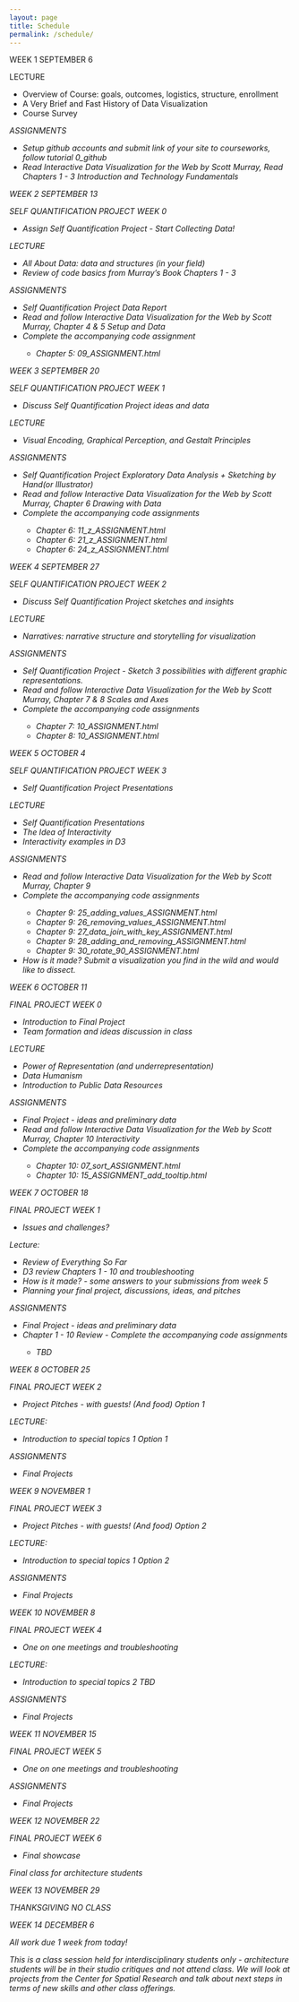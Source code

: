 ```yaml
---
layout: page
title: Schedule
permalink: /schedule/
---
```

<span id="rTitle">WEEK 1 SEPTEMBER 6</span>

LECTURE
- Overview of Course: goals, outcomes, logistics, structure, enrollment
- A Very Brief and Fast History of Data Visualization
- Course Survey


<i>ASSIGNMENTS
- <i>Setup github accounts and submit link of your site to courseworks, follow tutorial 0_github
- <i>Read Interactive Data Visualization for the Web by Scott Murray,  Read Chapters 1 - 3 Introduction and Technology Fundamentals

<span id="rTitle">WEEK 2 SEPTEMBER 13</span>

SELF QUANTIFICATION PROJECT WEEK 0
- Assign Self Quantification Project - Start Collecting Data!

LECTURE
- All About Data: data and structures (in your field)
- Review of code basics from Murray’s Book Chapters 1 - 3


<i>ASSIGNMENTS
- <i>Self Quantification Project Data Report
- <i>Read and follow Interactive Data Visualization for the Web by Scott Murray, Chapter 4 & 5 Setup and Data
- <i>Complete the accompanying code assignment
    - <i>Chapter 5:  09_ASSIGNMENT.html



<span id="rTitle">WEEK 3 SEPTEMBER 20</span>

SELF QUANTIFICATION PROJECT WEEK 1
- Discuss Self Quantification Project ideas and data

LECTURE
- Visual Encoding, Graphical Perception, and Gestalt Principles


<i>ASSIGNMENTS
- <i>Self Quantification Project Exploratory Data Analysis + Sketching by Hand(or Illustrator)
- <i>Read and follow Interactive Data Visualization for the Web by Scott Murray, Chapter 6 Drawing with Data
- <i>Complete the accompanying code assignments
    - <i>Chapter 6: 11_z_ASSIGNMENT.html
    - <i>Chapter 6: 21_z_ASSIGNMENT.html
    - <i>Chapter 6: 24_z_ASSIGNMENT.html


<span id="rTitle">WEEK 4 SEPTEMBER 27</span>

SELF QUANTIFICATION PROJECT WEEK 2
- Discuss Self Quantification Project sketches and insights

LECTURE
- Narratives: narrative structure and storytelling for visualization

<i>ASSIGNMENTS
- <i>Self Quantification Project - Sketch 3 possibilities with different graphic representations.
- <i>Read and follow Interactive Data Visualization for the Web by Scott Murray, Chapter 7 & 8 Scales and Axes
- <i>Complete the accompanying code assignments
    - <i>Chapter 7: 10_ASSIGNMENT.html
    - <i>Chapter 8: 10_ASSIGNMENT.html

    
<span id="rTitle">WEEK 5 OCTOBER 4</span>

SELF QUANTIFICATION PROJECT WEEK 3
- Self Quantification Project Presentations

LECTURE
- Self Quantification Presentations
- The Idea of Interactivity
- Interactivity examples in D3

<i>ASSIGNMENTS
- <i>Read and follow Interactive Data Visualization for the Web by Scott Murray, Chapter 9
- <i>Complete the accompanying code assignments
   - <i>Chapter 9: 25_adding_values_ASSIGNMENT.html
   - <i>Chapter 9: 26_removing_values_ASSIGNMENT.html
   - <i>Chapter 9: 27_data_join_with_key_ASSIGNMENT.html
   - <i>Chapter 9: 28_adding_and_removing_ASSIGNMENT.html
   - <i>Chapter 9: 30_rotate_90_ASSIGNMENT.html
- <i>How is it made? Submit a visualization you find in the wild and would like to dissect.
      

<span id="rTitle">WEEK 6 OCTOBER 11</span>

FINAL PROJECT WEEK 0
- Introduction to Final Project
- Team formation and ideas discussion in class

LECTURE
- Power of Representation (and underrepresentation)
- Data Humanism
- Introduction to Public Data Resources

<i>ASSIGNMENTS
- <i>Final Project - ideas and preliminary data
- <i>Read and follow Interactive Data Visualization for the Web by Scott Murray, Chapter 10 Interactivity
- <i>Complete the accompanying code assignments
    - <i>Chapter 10: 07_sort_ASSIGNMENT.html
    - <i>Chapter 10: 15_ASSIGNMENT_add_tooltip.html

<span id="rTitle">WEEK 7 OCTOBER 18</span>

FINAL PROJECT WEEK 1
- Issues and challenges?
   
Lecture:
- Review of Everything So Far
- D3 review Chapters 1 - 10 and troubleshooting
- How is it made? - some answers to your submissions from week 5
- Planning your final project, discussions, ideas, and pitches

<i>ASSIGNMENTS
- <i>Final Project - ideas and preliminary data
- <i>Chapter 1 - 10 Review - Complete the accompanying code assignments
    - <i>TBD

<span id="rTitle">WEEK 8 OCTOBER 25</span>

FINAL PROJECT WEEK 2
- Project Pitches - with guests! (And food) Option 1

LECTURE:
- Introduction to special topics 1 Option 1

<i>ASSIGNMENTS
   - <i>Final Projects

<span id="rTitle">WEEK 9 NOVEMBER 1</span>

FINAL PROJECT WEEK 3
- Project Pitches - with guests! (And food) Option 2

LECTURE:
- Introduction to special topics 1 Option 2

<i>ASSIGNMENTS
   - <i>Final Projects

<span id="rTitle">WEEK 10 NOVEMBER 8</span>

FINAL PROJECT WEEK 4
- One on one meetings and troubleshooting

LECTURE:
- Introduction to special topics 2 TBD

<i>ASSIGNMENTS
   - <i>Final Projects

<span id="rTitle">WEEK 11 NOVEMBER 15</span>

FINAL PROJECT WEEK 5
- One on one meetings and troubleshooting

<i>ASSIGNMENTS
   - <i>Final Projects

<span id="rTitle">WEEK 12 NOVEMBER 22</span>

FINAL PROJECT WEEK 6
- Final showcase

<i>Final class for architecture students

<span id="rTitle">WEEK 13 NOVEMBER 29</span>

THANKSGIVING NO CLASS

<span id="rTitle">WEEK 14 DECEMBER 6</span>

<i>All work due 1 week from today!
    
This is a class session held for interdisciplinary students only - architecture students will be in their studio critiques and not attend class. We will look at projects from the Center for Spatial Research and talk about next steps in terms of new skills and other class offerings.

